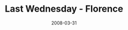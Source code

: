 ---
layout: media
category: media
title: "Last Wednesday - Florence"
date: 2008-03-31
description: ""
video: "https://s3.amazonaws.com/crossroadsvideomessages/082813 LW-Florence.mp4"
video-poster: "https://www.crossroads.net/uploadedfiles/consumed-recapstill.jpg"
---